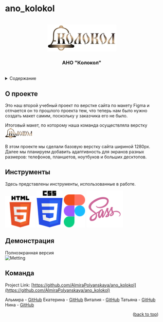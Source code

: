# ano_kolokol

<br />
<div align="center">
    <img src="./assets/images/header_main/logo.png" alt="Logo">
  </a>
  <h3 align="center">АНО "Колокол"</h3>
    <br />

</div>

<details>
  <summary>Содержание</summary>
  <ol>
    <li> <a href="#about-the-project">О проекте</a>
    <li><a href="#built-with">Инструменты</a></li>
    <li><a href="#usage">Демонстрация</a></li>
    <li><a href="#contact">Команда</a></li>
  </ol>
</details>

## О проекте

Это наш второй учебный проект по верстке сайта по макету Figma и отлчается он то прошлого проекта тем, что теперь нам было нужно создать макет самим, поскольку у заказчика его не было.

Итоговый макет, по которому наша команда осуществляла верстку [![Product Screen Shot][product-screenshot]](<https://www.figma.com/file/QAB23bTFS78wEAUSo6RAjK/%D0%90%D0%9D%D0%9E-%D0%9A%D0%BE%D0%BB%D0%BE%D0%BA%D0%BE%D0%BB-(2-%D0%B2%D0%B5%D1%80%D1%81%D0%B8%D1%8F)?type=design&node-id=1%3A283&mode=design&t=Jyg0XzNpVhEBb7oh-1> "Макет")

В этом проекте мы сделали базовую верстку сайта шириной 1280px.
Далее мы планируем добавить адаптивность для экранов разных размеров: телефонов, планшетов, ноутбуков и больших десктопов.

## Инструменты

Здесь представлены инструменты, использованные в работе.

<img src="./assets/images/readmi/html.svg" alt="HTML5" width="100">  
<img src="./assets/images/readmi/css.svg" alt="CSS3" width="85">
<img src="./assets/images/readmi/figma.svg" alt="Figma" width="70">
<img src="./assets/images/readmi/sass.svg" alt="SASS" width="120">

## Демонстрация

Полноэкранная версия
<br />
<img src="./assets/gif/Metting.gif" alt="Metting" width="1200">
<br />

## Команда

Project Link: [https://github.com/AlmiraPolyanskaya/ano_kolokol](https://github.com/AlmiraPolyanskaya/ano_kolokol)

Альмира - [GitHub](https://github.com/AlmiraPolyanskaya)
Екатерина - [GitHub](https://github.com/Katerina-99)
Виталия - [GitHub](https://github.com/vitalia-kokhanova)
Татьяна - [GitHub](https://github.com/Rododondron)
Нина - [GitHub](https://github.com/mercurialli)

<p align="right">(<a href="#readme-top">back to top</a>)</p>

[contributors-shield]: https://img.shields.io/github/contributors/othneildrew/Best-README-Template.svg?style=for-the-badge
[product-screenshot]: ./assets/images/readmi/logo.png
[contributors-url]: https://github.com/othneildrew/Best-README-Template/graphs/contributors
[forks-shield]: https://img.shields.io/github/forks/othneildrew/Best-README-Template.svg?style=for-the-badge
[forks-url]: https://github.com/othneildrew/Best-README-Template/network/members
[stars-shield]: https://img.shields.io/github/stars/othneildrew/Best-README-Template.svg?style=for-the-badge
[stars-url]: https://github.com/othneildrew/Best-README-Template/stargazers
[issues-shield]: https://img.shields.io/github/issues/othneildrew/Best-README-Template.svg?style=for-the-badge
[issues-url]: https://github.com/othneildrew/Best-README-Template/issues
[license-shield]: https://img.shields.io/github/license/othneildrew/Best-README-Template.svg?style=for-the-badge
[license-url]: https://github.com/othneildrew/Best-README-Template/blob/master/LICENSE.txt
